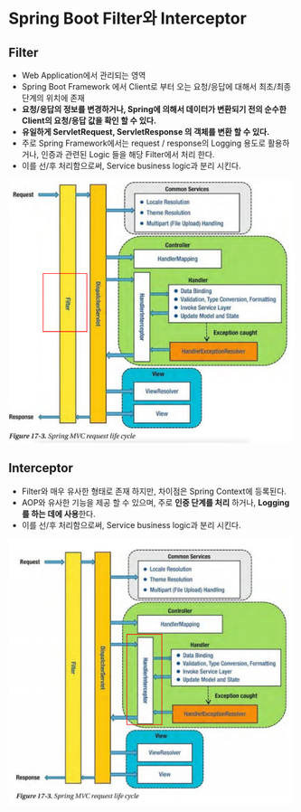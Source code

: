 # Spring Boot Filter와 Interceptor

## Filter

- Web Application에서 관리되는 영역
- Spring Boot Framework 에서 Client로 부터 오는 요청/응답에 대해서 최초/최종 단계의 위치에 존재
- **요청/응답의 정보를 변경하거나, Spring에 의해서 데이터가 변환되기 전의 순수한 Client의 요청/응답 값을 확인 할 수 있다.**
- **유일하게 ServletRequest, ServletResponse 의 객체를 변환 할 수 있다.**
- 주로 Spring Framework에서는 request / response의 Logging 용도로 활용하거나, 인증과 관련된 Logic 들을 해당 Filter에서 처리 한다.
- 이를 선/후 처리함으로써, Service business logic과 분리 시킨다.

![lifeStyle](../img/MVCLifeStyle.PNG)

## Interceptor

- Filter와 매우 유사한 형태로 존재 하지만, 차이점은 Spring Context에 등록된다. 
- AOP와 유사한 기능을 제공 할 수 있으며, 주로 **인증 단계를 처리** 하거나, **Logging를 하는 데에 사용**한다. 
- 이를 선/후 처리함으로써, Service business logic과 분리 시킨다.

![lifeStyle](../img/MVCLifeStyle1.PNG)
